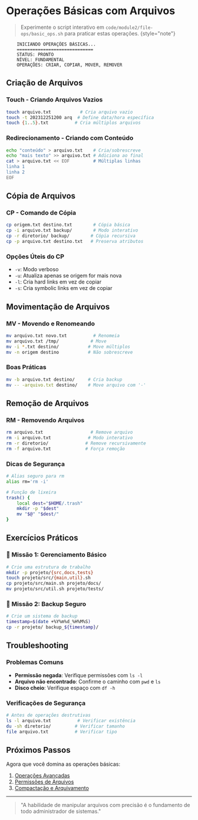 # Operações Básicas com Arquivos 

> Experimente o script interativo em `code/module2/file-ops/basic_ops.sh` para praticar estas operações.
> {style="note"}

```ascii
    INICIANDO OPERAÇÕES BÁSICAS...
    =============================
    STATUS: PRONTO
    NÍVEL: FUNDAMENTAL
    OPERAÇÕES: CRIAR, COPIAR, MOVER, REMOVER
```

## Criação de Arquivos

### Touch - Criando Arquivos Vazios
```bash
touch arquivo.txt           # Cria arquivo vazio
touch -t 202312251200 arq  # Define data/hora específica
touch {1..5}.txt          # Cria múltiplos arquivos
```

### Redirecionamento - Criando com Conteúdo
```bash
echo "conteúdo" > arquivo.txt    # Cria/sobrescreve
echo "mais texto" >> arquivo.txt # Adiciona ao final
cat > arquivo.txt << EOF         # Múltiplas linhas
linha 1
linha 2
EOF
```

## Cópia de Arquivos

### CP - Comando de Cópia
```bash
cp origem.txt destino.txt        # Cópia básica
cp -i arquivo.txt backup/        # Modo interativo
cp -r diretorio/ backup/        # Cópia recursiva
cp -p arquivo.txt destino.txt   # Preserva atributos
```

### Opções Úteis do CP
- `-v`: Modo verboso
- `-u`: Atualiza apenas se origem for mais nova
- `-l`: Cria hard links em vez de copiar
- `-s`: Cria symbolic links em vez de copiar

## Movimentação de Arquivos

### MV - Movendo e Renomeando
```bash
mv arquivo.txt novo.txt          # Renomeia
mv arquivo.txt /tmp/            # Move
mv -i *.txt destino/           # Move múltiplos
mv -n origem destino           # Não sobrescreve
```

### Boas Práticas
```bash
mv -b arquivo.txt destino/     # Cria backup
mv -- -arquivo.txt destino/    # Move arquivo com '-'
```

## Remoção de Arquivos

### RM - Removendo Arquivos
```bash
rm arquivo.txt                  # Remove arquivo
rm -i arquivo.txt              # Modo interativo
rm -r diretorio/              # Remove recursivamente
rm -f arquivo.txt             # Força remoção
```

### Dicas de Segurança
```bash
# Alias seguro para rm
alias rm='rm -i'

# Função de lixeira
trash() {
    local dest="$HOME/.trash"
    mkdir -p "$dest"
    mv "$@" "$dest/"
}
```

## Exercícios Práticos

### 🎯 Missão 1: Gerenciamento Básico
```bash
# Crie uma estrutura de trabalho
mkdir -p projeto/{src,docs,tests}
touch projeto/src/{main,util}.sh
cp projeto/src/main.sh projeto/docs/
mv projeto/src/util.sh projeto/tests/
```

### 🎯 Missão 2: Backup Seguro
```bash
# Crie um sistema de backup
timestamp=$(date +%Y%m%d_%H%M%S)
cp -r projeto/ backup_${timestamp}/
```

## Troubleshooting

### Problemas Comuns
- **Permissão negada**: Verifique permissões com `ls -l`
- **Arquivo não encontrado**: Confirme o caminho com `pwd` e `ls`
- **Disco cheio**: Verifique espaço com `df -h`

### Verificações de Segurança
```bash
# Antes de operações destrutivas
ls -l arquivo.txt          # Verificar existência
du -sh diretorio/         # Verificar tamanho
file arquivo.txt          # Verificar tipo
```

## Próximos Passos

Agora que você domina as operações básicas:
1. [Operações Avançadas](advanced-file-ops.md)
2. [Permissões de Arquivos](file-permissions.md)
3. [Compactação e Arquivamento](archive-compression.md)

---

> "A habilidade de manipular arquivos com precisão é o fundamento de todo administrador de sistemas."